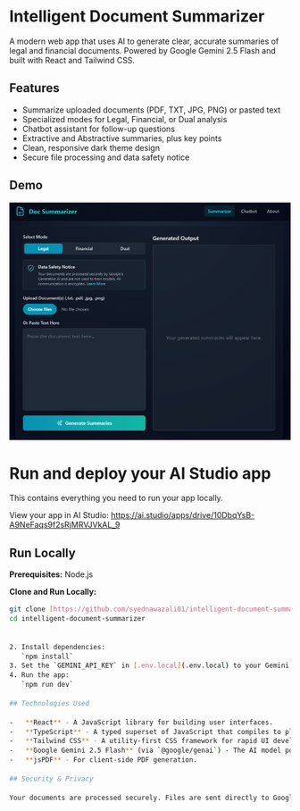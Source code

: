 # Intelligent Document Summarizer

A modern web app that uses AI to generate clear, accurate summaries of legal and financial documents. Powered by Google Gemini 2.5 Flash and built with React and Tailwind CSS.

## Features

- Summarize uploaded documents (PDF, TXT, JPG, PNG) or pasted text
- Specialized modes for Legal, Financial, or Dual analysis
- Chatbot assistant for follow-up questions
- Extractive and Abstractive summaries, plus key points
- Clean, responsive dark theme design
- Secure file processing and data safety notice

## Demo

![Screenshot of the Intelligent Document Summarizer app](./demo.png)
# Run and deploy your AI Studio app

This contains everything you need to run your app locally.

View your app in AI Studio: https://ai.studio/apps/drive/10DbqYsB-A9NeFaqs9f2sRjMRVJVkAL_9

## Run Locally

**Prerequisites:**  Node.js

**Clone and Run Locally:**
```bash
git clone [https://github.com/syednawazali01/intelligent-document-summarizer.git](https://github.com/syednawazali01/intelligent-document-summarizer.git)
cd intelligent-document-summarizer


2. Install dependencies:
   `npm install`
3. Set the `GEMINI_API_KEY` in [.env.local](.env.local) to your Gemini API key
4. Run the app:
   `npm run dev`

## Technologies Used

-   **React** - A JavaScript library for building user interfaces.
-   **TypeScript** - A typed superset of JavaScript that compiles to plain JavaScript.
-   **Tailwind CSS** - A utility-first CSS framework for rapid UI development.
-   **Google Gemini 2.5 Flash** (via `@google/genai`) - The AI model powering text extraction, summarization, and chat.
-   **jsPDF** - For client-side PDF generation.

## Security & Privacy

Your documents are processed securely. Files are sent directly to Google's Generative AI API and are **not** used for model training or stored on any intermediary servers. All communications are encrypted.
